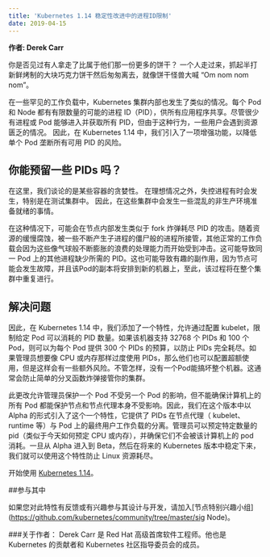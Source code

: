 ```yaml
---
title: 'Kubernetes 1.14 稳定性改进中的进程ID限制'
date: 2019-04-15
---
```

<!--
---
title: 'Process ID Limiting for Stability Improvements in Kubernetes 1.14'
date: 2019-04-15
---
-->

<!--
**Author: Derek Carr**

Have you ever seen someone take more than their fair share of the cookies? The one person who reaches in and grabs a half dozen fresh baked chocolate chip chunk morsels and skitters off like Cookie Monster exclaiming “Om nom nom nom.”

In some rare workloads, a similar occurrence was taking place inside Kubernetes clusters. With each Pod and Node, there comes a finite number of possible process IDs (PIDs) for all applications to share. While it is rare for any one process or pod to reach in and grab all the PIDs, some users were experiencing resource starvation due to this type of behavior. So in Kubernetes 1.14, we introduced an enhancement to mitigate the risk of a single pod monopolizing all of the PIDs available.
-->
**作者: Derek Carr**

你是否见过有人拿走了比属于他们那一份更多的饼干？ 一个人走过来，抓起半打新鲜烤制的大块巧克力饼干然后匆匆离去，就像饼干怪兽大喊 “Om nom nom nom”。

在一些罕见的工作负载中，Kubernetes 集群内部也发生了类似的情况。每个 Pod 和 Node 都有有限数量的可能的进程 ID（PID），供所有应用程序共享。尽管很少有进程或 Pod 能够进入并获取所有 PID，但由于这种行为，一些用户会遇到资源匮乏的情况。 因此，在 Kubernetes 1.14 中，我们引入了一项增强功能，以降低单个  Pod 垄断所有可用 PID 的风险。

<!--
## Can You Spare Some PIDs?

Here, we’re talking about the greed of certain containers. Outside the ideal, runaway processes occur from time to time, particularly in clusters where testing is taking place. Thus, some wildly non-production-ready activity is happening.

In such a scenario, it’s possible for something akin to a fork bomb taking place inside a node. As resources slowly erode, being taken over by some zombie-like process that continually spawns children, other legitimate workloads begin to get bumped in favor of this inflating balloon of wasted processing power. This could result in other processes on the same pod being starved of their needed PIDs. It could also lead to interesting side effects as a node could fail and a replica of that pod is scheduled to a new machine where the process repeats across your entire cluster.
-->

## 你能预留一些 PIDs 吗？

在这里，我们谈论的是某些容器的贪婪性。 在理想情况之外，失控进程有时会发生，特别是在测试集群中。 因此，在这些集群中会发生一些混乱的非生产环境准备就绪的事情。

在这种情况下，可能会在节点内部发生类似于 fork 炸弹耗尽 PID 的攻击。随着资源的缓慢腐蚀，被一些不断产生子进程的僵尸般的进程所接管，其他正常的工作负载会因为这些像气球般不断膨胀的浪费的处理能力而开始受到冲击。这可能导致同一 Pod 上的其他进程缺少所需的 PID。这也可能导致有趣的副作用，因为节点可能会发生故障，并且该Pod的副本将安排到新的机器上，至此，该过程将在整个集群中重复进行。

<!--
## Fixing the Problem

Thus, in Kubernetes 1.14, we have added a feature that allows for the configuration of a kubelet to limit the number of PIDs a given pod can consume. If that machine supports 32,768 PIDs and 100 pods, one can give each pod a budget of 300 PIDs to prevent total exhaustion of PIDs. If the admin wants to overcommit PIDs similar to cpu or memory, they may do so as well with some additional risks. Either way, no one pod can bring the whole machine down. This will generally prevent against simple fork bombs from taking over your cluster.

This change allows administrators to protect one pod from another, but does not ensure if all pods on the machine can protect the node, and the node agents themselves from falling over. Thus, we’ve introduced a feature in this release in alpha form that provides isolation of PIDs from end user workloads on a pod from the node agents (kubelet, runtime, etc.). The admin is able to reserve a specific number of PIDs--similar to how one reserves CPU or memory today--and ensure they are never consumed by pods on that machine. Once that graduates from alpha, to beta, then stable in future releases of Kubernetes, we’ll have protection against an easily starved Linux resource.

Get started with [Kubernetes 1.14](https://github.com/kubernetes/kubernetes/releases/tag/v1.14.0).
-->
## 解决问题

因此，在 Kubernetes 1.14 中，我们添加了一个特性，允许通过配置 kubelet，限制给定 Pod 可以消耗的 PID 数量。如果该机器支持 32768 个 PIDs 和 100 个 Pod，则可以为每个 Pod 提供 300 个 PIDs 的预算，以防止 PIDs 完全耗尽。如果管理员想要像 CPU 或内存那样过度使用 PIDs，那么他们也可以配置超额使用，但是这样会有一些额外风险。不管怎样，没有一个Pod能搞坏整个机器。这通常会防止简单的分叉函数炸弹接管你的集群。

此更改允许管理员保护一个 Pod 不受另一个 Pod 的影响，但不能确保计算机上的所有 Pod 都能保护节点和节点代理本身不受影响。因此，我们在这个版本中以 Alpha 的形式引入了这个一个特性，它提供了 PIDs 在节点代理（ kubelet、runtime 等）与 Pod 上的最终用户工作负载的分离。管理员可以预定特定数量的 pid（类似于今天如何预定 CPU 或内存），并确保它们不会被该计算机上的 pod 消耗。一旦从 Alpha 进入到 Beta，然后在将来的 Kubernetes 版本中稳定下来，我们就可以使用这个特性防止 Linux 资源耗尽。

开始使用 [Kubernetes 1.14](https://github.com/Kubernetes/Kubernetes/releases/tag/v1.14.0)。
<!--
## Get Involved

If you have feedback for this feature or are interested in getting involved with the design and development, join the [Node Special Interest Group](https://github.com/kubernetes/community/tree/master/sig-node).

### About the author:
Derek Carr is Senior Principal Software Engineer at Red Hat. He is a Kubernetes contributor and member of the Kubernetes Community Steering Committee.
-->
##参与其中

如果您对此特性有反馈或有兴趣参与其设计与开发，请加入[节点特别兴趣小组](https://github.com/kubernetes/community/tree/master/sig Node)。

###关于作者：
Derek Carr 是 Red Hat 高级首席软件工程师。他也是 Kubernetes 的贡献者和 Kubernetes 社区指导委员会的成员。
